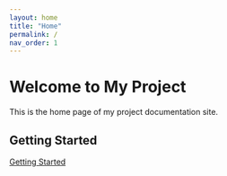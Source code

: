 ```yaml
---
layout: home
title: "Home"
permalink: /
nav_order: 1
---
```


# Welcome to My Project

This is the home page of my project documentation site.

## Getting Started

[Getting Started](docs/getting-started.md)
